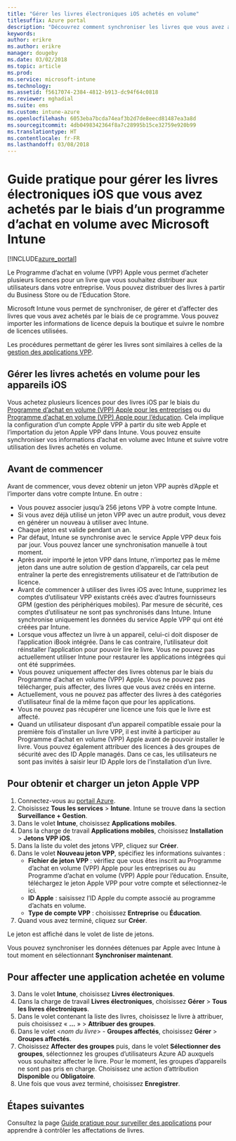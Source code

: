 ```yaml
---
title: "Gérer les livres électroniques iOS achetés en volume"
titlesuffix: Azure portal
description: "Découvrez comment synchroniser les livres que vous avez achetés en volume à partir de l’App Store iOS dans Intune, puis gérer et suivre leur utilisation."
keywords: 
author: erikre
ms.author: erikre
manager: dougeby
ms.date: 03/02/2018
ms.topic: article
ms.prod: 
ms.service: microsoft-intune
ms.technology: 
ms.assetid: f5617074-2384-4812-b913-dc94f64c0818
ms.reviewer: mghadial
ms.suite: ems
ms.custom: intune-azure
ms.openlocfilehash: 6053eba7bcda74eaf3b2d7de8eecd81487ea3a8d
ms.sourcegitcommit: 4db0498342364f8a7c28995b15ce32759e920b99
ms.translationtype: HT
ms.contentlocale: fr-FR
ms.lasthandoff: 03/08/2018
---
```

# <a name="how-to-manage-ios-ebooks-you-purchased-through-a-volume-purchase-program-with-microsoft-intune"></a>Guide pratique pour gérer les livres électroniques iOS que vous avez achetés par le biais d’un programme d’achat en volume avec Microsoft Intune


[!INCLUDE[azure_portal](./includes/azure_portal.md)]

Le Programme d’achat en volume (VPP) Apple vous permet d’acheter plusieurs licences pour un livre que vous souhaitez distribuer aux utilisateurs dans votre entreprise. Vous pouvez distribuer des livres à partir du Business Store ou de l’Education Store.

Microsoft Intune vous permet de synchroniser, de gérer et d’affecter des livres que vous avez achetés par le biais de ce programme. Vous pouvez importer les informations de licence depuis la boutique et suivre le nombre de licences utilisées.

Les procédures permettant de gérer les livres sont similaires à celles de la [gestion des applications VPP](vpp-apps-ios.md).

## <a name="manage-volume-purchased-books-for-ios-devices"></a>Gérer les livres achetés en volume pour les appareils iOS
Vous achetez plusieurs licences pour des livres iOS par le biais du [Programme d’achat en volume (VPP) Apple pour les entreprises](http://www.apple.com/business/vpp/) ou du [Programme d’achat en volume (VPP) Apple pour l’éducation](http://volume.itunes.apple.com/us/store). Cela implique la configuration d’un compte Apple VPP à partir du site web Apple et l’importation du jeton Apple VPP dans Intune.  Vous pouvez ensuite synchroniser vos informations d’achat en volume avec Intune et suivre votre utilisation des livres achetés en volume.

## <a name="before-you-start"></a>Avant de commencer
Avant de commencer, vous devez obtenir un jeton VPP auprès d’Apple et l’importer dans votre compte Intune. En outre :

* Vous pouvez associer jusqu’à 256 jetons VPP à votre compte Intune.
* Si vous avez déjà utilisé un jeton VPP avec un autre produit, vous devez en générer un nouveau à utiliser avec Intune.
* Chaque jeton est valide pendant un an.
* Par défaut, Intune se synchronise avec le service Apple VPP deux fois par jour. Vous pouvez lancer une synchronisation manuelle à tout moment.
* Après avoir importé le jeton VPP dans Intune, n’importez pas le même jeton dans une autre solution de gestion d’appareils, car cela peut entraîner la perte des enregistrements utilisateur et de l’attribution de licence.
* Avant de commencer à utiliser des livres iOS avec Intune, supprimez les comptes d’utilisateur VPP existants créés avec d’autres fournisseurs GPM (gestion des périphériques mobiles). Par mesure de sécurité, ces comptes d’utilisateur ne sont pas synchronisés dans Intune. Intune synchronise uniquement les données du service Apple VPP qui ont été créées par Intune.
* Lorsque vous affectez un livre à un appareil, celui-ci doit disposer de l’application iBook intégrée. Dans le cas contraire, l’utilisateur doit réinstaller l’application pour pouvoir lire le livre. Vous ne pouvez pas actuellement utiliser Intune pour restaurer les applications intégrées qui ont été supprimées.
* Vous pouvez uniquement affecter des livres obtenus par le biais du Programme d’achat en volume (VPP) Apple. Vous ne pouvez pas télécharger, puis affecter, des livres que vous avez créés en interne.
* Actuellement, vous ne pouvez pas affecter des livres à des catégories d’utilisateur final de la même façon que pour les applications.
* Vous ne pouvez pas récupérer une licence une fois que le livre est affecté.
* Quand un utilisateur disposant d’un appareil compatible essaie pour la première fois d’installer un livre VPP, il est invité à participer au Programme d’achat en volume (VPP) Apple avant de pouvoir installer le livre. Vous pouvez également attribuer des licences à des groupes de sécurité avec des ID Apple managés. Dans ce cas, les utilisateurs ne sont pas invités à saisir leur ID Apple lors de l’installation d’un livre.

## <a name="to-get-and-upload-an-apple-vpp-token"></a>Pour obtenir et charger un jeton Apple VPP

1. Connectez-vous au [portail Azure](https://portal.azure.com).
2. Choisissez **Tous les services** > **Intune**. Intune se trouve dans la section **Surveillance + Gestion**.
3. Dans le volet **Intune**, choisissez **Applications mobiles**.
1.  Dans la charge de travail **Applications mobiles**, choisissez **Installation** > **Jetons VPP iOS**.
2.  Dans la liste du volet des jetons VPP, cliquez sur **Créer**.
3.  Dans le volet **Nouveau jeton VPP**, spécifiez les informations suivantes :
    - **Fichier de jeton VPP** : vérifiez que vous êtes inscrit au Programme d’achat en volume (VPP) Apple pour les entreprises ou au Programme d’achat en volume (VPP) Apple pour l’éducation. Ensuite, téléchargez le jeton Apple VPP pour votre compte et sélectionnez-le ici.
    - **ID Apple** : saisissez l’ID Apple du compte associé au programme d’achats en volume.
    - **Type de compte VPP** : choisissez **Entreprise** ou **Éducation**.
4. Quand vous avez terminé, cliquez sur **Créer**.

Le jeton est affiché dans le volet de liste de jetons.


Vous pouvez synchroniser les données détenues par Apple avec Intune à tout moment en sélectionnant **Synchroniser maintenant**.

## <a name="to-assign-a-volume-purchased-app"></a>Pour affecter une application achetée en volume

3. Dans le volet **Intune**, choisissez **Livres électroniques**.
1. Dans la charge de travail **Livres électroniques**, choisissez **Gérer** > **Tous les livres électroniques**.
2. Dans le volet contenant la liste des livres, choisissez le livre à attribuer, puis choisissez « **...** » > **Attribuer des groupes**.
3. Dans le volet <*nom du livre*> - **Groupes affectés**, choisissez **Gérer** > **Groupes affectés**.
4. Choisissez **Affecter des groupes** puis, dans le volet **Sélectionner des groupes**, sélectionnez les groupes d’utilisateurs Azure AD auxquels vous souhaitez affecter le livre. Pour le moment, les groupes d’appareils ne sont pas pris en charge.
Choisissez une action d’attribution **Disponible** ou **Obligatoire**. 
5. Une fois que vous avez terminé, choisissez **Enregistrer**.

## <a name="next-steps"></a>Étapes suivantes

Consultez la page [Guide pratique pour surveiller des applications](apps-monitor.md) pour apprendre à contrôler les affectations de livres.






